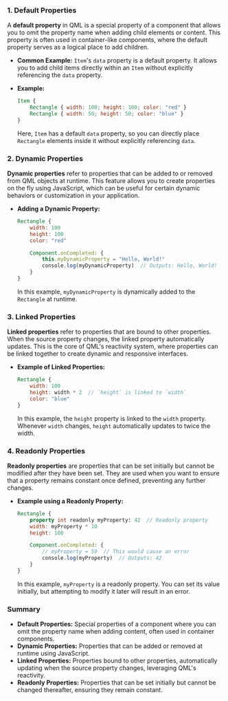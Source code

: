 ### **1. Default Properties**

A **default property** in QML is a special property of a component that allows you to omit the property name when adding child elements or content. This property is often used in container-like components, where the default property serves as a logical place to add children.

- **Common Example:** `Item`'s `data` property is a default property. It allows you to add child items directly within an `Item` without explicitly referencing the `data` property.

- **Example:**
  ```qml
  Item {
      Rectangle { width: 100; height: 100; color: "red" }
      Rectangle { width: 50; height: 50; color: "blue" }
  }
  ```
  Here, `Item` has a default `data` property, so you can directly place `Rectangle` elements inside it without explicitly referencing `data`.

### **2. Dynamic Properties**

**Dynamic properties** refer to properties that can be added to or removed from QML objects at runtime. This feature allows you to create properties on the fly using JavaScript, which can be useful for certain dynamic behaviors or customization in your application.

- **Adding a Dynamic Property:**
  ```qml
  Rectangle {
      width: 100
      height: 100
      color: "red"

      Component.onCompleted: {
          this.myDynamicProperty = "Hello, World!"
          console.log(myDynamicProperty)  // Outputs: Hello, World!
      }
  }
  ```
  In this example, `myDynamicProperty` is dynamically added to the `Rectangle` at runtime.

### **3. Linked Properties**

**Linked properties** refer to properties that are bound to other properties. When the source property changes, the linked property automatically updates. This is the core of QML's reactivity system, where properties can be linked together to create dynamic and responsive interfaces.

- **Example of Linked Properties:**
  ```qml
  Rectangle {
      width: 100
      height: width * 2  // `height` is linked to `width`
      color: "blue"
  }
  ```
  In this example, the `height` property is linked to the `width` property. Whenever `width` changes, `height` automatically updates to twice the width.

### **4. Readonly Properties**

**Readonly properties** are properties that can be set initially but cannot be modified after they have been set. They are used when you want to ensure that a property remains constant once defined, preventing any further changes.

- **Example using a Readonly Property:**
  ```qml
  Rectangle {
      property int readonly myProperty: 42  // Readonly property
      width: myProperty * 10
      height: 100

      Component.onCompleted: {
          // myProperty = 50  // This would cause an error
          console.log(myProperty)  // Outputs: 42
      }
  }
  ```
  In this example, `myProperty` is a readonly property. You can set its value initially, but attempting to modify it later will result in an error.

### **Summary**

- **Default Properties:** Special properties of a component where you can omit the property name when adding content, often used in container components.
- **Dynamic Properties:** Properties that can be added or removed at runtime using JavaScript.
- **Linked Properties:** Properties bound to other properties, automatically updating when the source property changes, leveraging QML's reactivity.
- **Readonly Properties:** Properties that can be set initially but cannot be changed thereafter, ensuring they remain constant.
